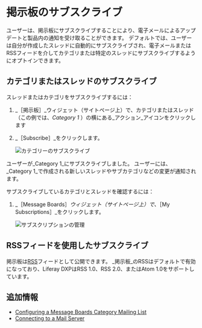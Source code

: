 # 掲示板のサブスクライブ

ユーザーは、掲示板にサブスクライブすることにより、電子メールによるアップデートと製品内の通知を受け取ることができます。 デフォルトでは、ユーザーは自分が作成したスレッドに自動的にサブスクライブされ、電子メールまたはRSSフィードを介してカテゴリまたは特定のスレッドにサブスクライブするようにオプトインできます。

## カテゴリまたはスレッドのサブスクライブ

スレッドまたはカテゴリをサブスクライブするには：

1. _［掲示板］_ウィジェット（サイトページ上）で、カテゴリまたはスレッド（この例では、_Category 1_ ）の横にある_アクション_アイコンをクリックします
1. _［Subscribe］_をクリックします。

    ![カテゴリーのサブスクライブ](./subscribing-to-a-message-board/images/01.png)

ユーザーが_Category 1_にサブスクライブしました。 ユーザーには、_Category 1_で作成される新しいスレッドやサブカテゴリなどの変更が通知されます。

サブスクライブしているカテゴリとスレッドを確認するには：

1. _［Message Boards］_ウィジェット（サイトページ上）で、_［My Subscriptions］_をクリックします。

    ![サブスクリプションの管理](./subscribing-to-a-message-board/images/03.png)

## RSSフィードを使用したサブスクライブ

掲示板は[RSS](https://en.wikipedia.org/wiki/RSS)フィードとして公開できます。 _掲示板_のRSSはデフォルトで有効になっており、Liferay DXPはRSS 1.0、RSS 2.0、またはAtom 1.0をサポートしています。

## 追加情報

* [Configuring a Message Boards Category Mailing List](./configuring-a-message-boards-category-mailing-list.md)
* [Connecting to a Mail Server](../../../installation-and-upgrades/setting-up-liferay/configuring-mail/connecting-to-a-mail-server.md)
